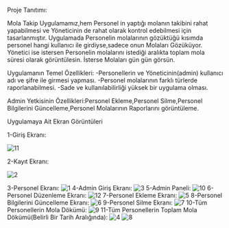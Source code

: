 Proje Tanıtımı:

Mola Takip Uygulamamız,hem Personel in yaptığı molanın takibini rahat yapabilmesi ve Yöneticinin de rahat olarak kontrol edebilmesi için tasarlanmıştır.
Uygulamada Personelin molalarının gözüktüğü kısımda personel hangi kullanıcı ile girdiyse,sadece onun  Molaları Gözüküyor.
Yönetici ise istersen Personelin molalarını istediği aralıkta toplam mola süresi olarak görüntülesin.
İsterse Molaları gün gün görsün.

Uygulamanın Temel Özellikleri:
-Personellerin ve Yöneticinin(admin) kullanıcı adı ve şifre ile girmesi yapması.
-Personel molalarının farklı türlerde raporlanabilmesi.
-Sade ve kullanılabilirliği yüksek bir uygulama olması.

Admin Yetkisinin Özellikleri:Personel Ekleme,Personel Silme,Personel Bilgilerini Güncelleme,Personel Molalarının Raporlarını görüntüleme.

Uygulamaya Ait Ekran Görüntüleri

1-Giriş Ekranı:

![11](https://github.com/emreezim/Personel_MolaTakipUygulamasi/assets/126778965/17ac2342-62fe-4039-ac56-d03a90f8c07d)

2-Kayıt Ekranı:

![2](https://github.com/emreezim/Personel_MolaTakipUygulamasi/assets/126778965/37043866-2127-4789-a600-3ced985fa204)

3-Personel Ekranı:
![1](https://github.com/emreezim/Personel_MolaTakipUygulamasi/assets/126778965/085fa2e7-d1c2-4452-844a-98b131b1e87e)
4-Admin Giriş Ekranı:
![3](https://github.com/emreezim/Personel_MolaTakipUygulamasi/assets/126778965/ce5c705f-b6c2-4108-8c21-047bf8d1cba2)
5-Admin Paneli:
![10](https://github.com/emreezim/Personel_MolaTakipUygulamasi/assets/126778965/1afce4b9-5c88-49f8-95bb-0c575a236c28)
6-Personel Düzenleme Ekranı:
![12](https://github.com/emreezim/Personel_MolaTakipUygulamasi/assets/126778965/ab81e7b7-c07d-473b-99ee-45ef82a6c211)
7-Personel Ekleme Ekranı:
![5](https://github.com/emreezim/Personel_MolaTakipUygulamasi/assets/126778965/3baa90d7-36d6-4429-8d53-0fe7e76bbaaf)
8-Personel Bilgilerini Güncelleme Ekranı:
![6](https://github.com/emreezim/Personel_MolaTakipUygulamasi/assets/126778965/49612908-e430-45b6-a6e4-7cd2dca9fb29)
9-Personel Silme Ekranı:
![7](https://github.com/emreezim/Personel_MolaTakipUygulamasi/assets/126778965/b512454b-583a-4041-a475-27714b3320a1)
10-Tüm Personellerin Mola Dökümü:
![9](https://github.com/emreezim/Personel_MolaTakipUygulamasi/assets/126778965/d9ac7278-f8f7-48e8-9e2a-3d405614dfb8)
11-Tüm Personellerin Toplam Mola Dökümü(Belirli Bir Tarih Aralığında):
![4](https://github.com/emreezim/Personel_MolaTakipUygulamasi/assets/126778965/7fe8e165-a863-4122-894d-d68991ecea58)
![8](https://github.com/emreezim/Personel_MolaTakipUygulamasi/assets/126778965/d356b5a6-32a4-4e00-999c-d3939e216632)




